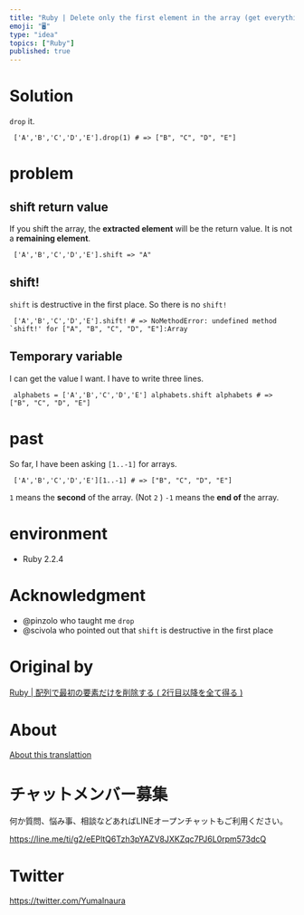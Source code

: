 ```yaml
---
title: "Ruby | Delete only the first element in the array (get everything afte"
emoji: "🖥"
type: "idea"
topics: ["Ruby"]
published: true
---
```


# Solution 

`drop` it.

     ['A','B','C','D','E'].drop(1) # => ["B", "C", "D", "E"] 

# problem 

## shift return value 

If you shift the array, the **extracted element** will be the return value. It is not a **remaining element**.

     ['A','B','C','D','E'].shift => "A" 

## shift! 

`shift` is destructive in the first place. So there is no `shift!`

     ['A','B','C','D','E'].shift! # => NoMethodError: undefined method `shift!' for ["A", "B", "C", "D", "E"]:Array 

## Temporary variable 

I can get the value I want. I have to write three lines.

     alphabets = ['A','B','C','D','E'] alphabets.shift alphabets # => ["B", "C", "D", "E"] 

# past 

So far, I have been asking `[1..-1]` for arrays.

     ['A','B','C','D','E'][1..-1] # => ["B", "C", "D", "E"] 

`1` means the **second** of the array. (Not `2` ) `-1` means the **end of** the array.

# environment 

- Ruby 2.2.4 

# Acknowledgment 

- @pinzolo who taught me `drop` 
- @scivola who pointed out that `shift` is destructive in the first place 


# Original by
[Ruby | 配列で最初の要素だけを削除する ( 2行目以降を全て得る )](https://qiita.com/Yinaura/items/129f702553c5b6027bfb)

# About

[About this translattion](https://qiita.com/YumaInaura/items/7f6fd1e9310a6816469a)








<!-- Update From Qiita API -->

# チャットメンバー募集


何か質問、悩み事、相談などあればLINEオープンチャットもご利用ください。

https://line.me/ti/g2/eEPltQ6Tzh3pYAZV8JXKZqc7PJ6L0rpm573dcQ





# Twitter


https://twitter.com/YumaInaura


<!-- Update From Qiita API -->


